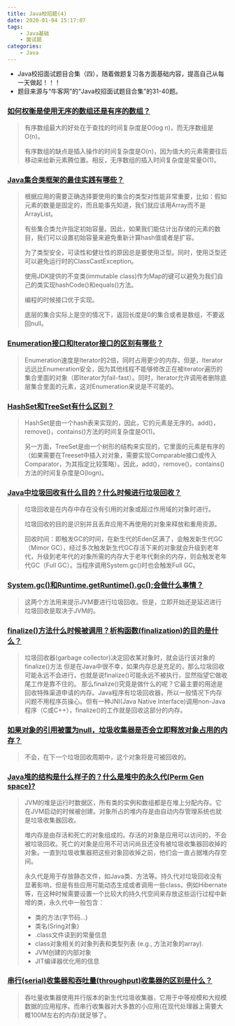 ```yaml
---
title: Java校招题(4)
date: 2020-01-04 15:17:07
tags:
	- Java基础
	- 面试题
categories:
	- Java
---
```


* Java校招面试题目合集（四），随着做题复习各方面基础内容，提高自己从每一天做起！！！
* 题目来源与“牛客网”的“Java校招面试题目合集”的31-40题。

<!-- more -->

### [ 如何权衡是使用无序的数组还是有序的数组？ ](https://www.nowcoder.com/ta/review-java/review?query=&asc=true&order=&page=31)

> 有序数组最大的好处在于查找的时间复杂度是O(log n)，而无序数组是O(n)。
>
> 有序数组的缺点是插入操作的时间复杂度是O(n)，因为值大的元素需要往后移动来给新元素腾位置。相反，无序数组的插入时间复杂度是常量O(1)。 

### [ Java集合类框架的最佳实践有哪些？ ](https://www.nowcoder.com/ta/review-java/review?query=&asc=true&order=&page=32)

> 根据应用的需要正确选择要使用的集合的类型对性能非常重要，比如：假如元素的数量是固定的，而且能事先知道，我们就应该用Array而不是ArrayList。
>
> 有些集合类允许指定初始容量。因此，如果我们能估计出存储的元素的数目，我们可以设置初始容量来避免重新计算hash值或者是扩容。
>
> 为了类型安全，可读性和健壮性的原因总是要使用泛型。同时，使用泛型还可以避免运行时的ClassCastException。
>
> 使用JDK提供的不变类(immutable class)作为Map的键可以避免为我们自己的类实现hashCode()和equals()方法。
>
> 编程的时候接口优于实现。
>
> 底层的集合实际上是空的情况下，返回长度是0的集合或者是数组，不要返回null。 

### [ Enumeration接口和Iterator接口的区别有哪些？ ](https://www.nowcoder.com/ta/review-java/review?query=&asc=true&order=&page=33)

> Enumeration速度是Iterator的2倍，同时占用更少的内存。但是，Iterator远远比Enumeration安全，因为其他线程不能够修改正在被iterator遍历的集合里面的对象（即Iterator为fail-fast）。同时，Iterator允许调用者删除底层集合里面的元素，这对Enumeration来说是不可能的。 

### [ HashSet和TreeSet有什么区别？ ](https://www.nowcoder.com/ta/review-java/review?query=&asc=true&order=&page=34)

> HashSet是由一个hash表来实现的，因此，它的元素是无序的。add()，remove()，contains()方法的时间复杂度是O(1)。
>
> 另一方面，TreeSet是由一个树形的结构来实现的，它里面的元素是有序的（如果需要在Treeset中插入对对象，需要实现Comparable接口或传入Comparator，为其指定比较策略）。因此，add()，remove()，contains()方法的时间复杂度是O(logn)。

### [Java中垃圾回收有什么目的？什么时候进行垃圾回收？]( https://www.nowcoder.com/ta/review-java/review?query=&asc=true&order=&page=35 )

> 垃圾回收是在内存中存在没有引用的对象或超过作用域的对象时进行。
>
> 垃圾回收的目的是识别并且丢弃应用不再使用的对象来释放和重用资源。
>
> 回收时间：即触发GC的时间，在新生代的Eden区满了，会触发新生代GC（Mimor    GC），经过多次触发新生代GC存活下来的对象就会升级到老年代，升级到老年代的对象所需的内存大于老年代剩余的内存，则会触发老年代GC（Full    GC）。当程序调用System.gc()时也会触发Full GC。

### [System.gc()和Runtime.getRuntime().gc();会做什么事情？]( https://www.nowcoder.com/ta/review-java/review?query=&asc=true&order=&page=36 )

> 这两个方法用来提示JVM要进行垃圾回收。但是，立即开始还是延迟进行垃圾回收是取决于JVM的。

### [finalize()方法什么时候被调用？析构函数(finalization)的目的是什么？]( https://www.nowcoder.com/ta/review-java/review?query=&asc=true&order=&page=37 )

> 垃圾回收器(garbage collector)决定回收某对象时，就会运行该对象的finalize()方法 但是在Java中很不幸，如果内存总是充足的，那么垃圾回收可能永远不会进行，也就是说finalize()可能永远不被执行，显然指望它做收尾工作是靠不住的。 那么finalize()究竟是做什么的呢？它最主要的用途是回收特殊渠道申请的内存。Java程序有垃圾回收器，所以一般情况下内存问题不用程序员操心。但有一种JNI(Java Native Interface)调用non-Java程序（C或C++），finalize()的工作就是回收这部分的内存。 

### [如果对象的引用被置为null，垃圾收集器是否会立即释放对象占用的内存？]( https://www.nowcoder.com/ta/review-java/review?query=&asc=true&order=&page=38 )

> 不会，在下一个垃圾回收周期中，这个对象将是可被回收的。

### [ Java堆的结构是什么样子的？什么是堆中的永久代(Perm Gen space)? ](https://www.nowcoder.com/ta/review-java/review?query=&asc=true&order=&page=39)

> JVM的堆是运行时数据区，所有类的实例和数组都是在堆上分配内存。它在JVM启动的时候被创建。对象所占的堆内存是由自动内存管理系统也就是垃圾收集器回收。
>
> 堆内存是由存活和死亡的对象组成的。存活的对象是应用可以访问的，不会被垃圾回收。死亡的对象是应用不可访问尚且还没有被垃圾收集器回收掉的对象。一直到垃圾收集器把这些对象回收掉之前，他们会一直占据堆内存空间。  
>
> 永久代是用于存放静态文件，如Java类、方法等。持久代对垃圾回收没有显著影响，但是有些应用可能动态生成或者调用一些class，例如Hibernate  等，在这种时候需要设置一个比较大的持久代空间来存放这些运行过程中新增的类，永久代中一般包含： 
>
> -    类的方法(字节码...)  
> -    类名(Sring对象)  
> -    .class文件读到的常量信息  
> -    class对象相关的对象列表和类型列表 (e.g., 方法对象的array).  
> -    JVM创建的内部对象  
> -    JIT编译器优化用的信息 

### [ 串行(serial)收集器和吞吐量(throughput)收集器的区别是什么？ ](https://www.nowcoder.com/ta/review-java/review?query=&asc=true&order=&page=40)

> 吞吐量收集器使用并行版本的新生代垃圾收集器，它用于中等规模和大规模数据的应用程序。而串行收集器对大多数的小应用(在现代处理器上需要大概100M左右的内存)就足够了。 

